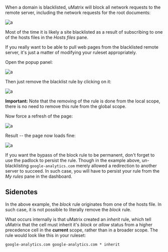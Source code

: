 When a domain is blacklisted, uMatrix will block all network requests to the remote server, including the network requests for the root documents:

![a](https://user-images.githubusercontent.com/585534/33290912-358e2de2-d392-11e7-8612-0d38631a6fd2.png)

Most of the time it is likely a site blacklisted as a result of subscribing to one of the hosts files in the _Hosts files_ pane.

If you really want to be able to pull web pages from the blacklisted remote server, it's just a matter of modifying your ruleset appropriately.

Open the popup panel:

![a](https://user-images.githubusercontent.com/585534/33290869-103d90f0-d392-11e7-943c-c0666e26a05f.png)

Then just remove the blacklist rule by clicking on it:

![a](https://user-images.githubusercontent.com/585534/33291029-8d830cac-d392-11e7-967d-79f193697531.png)

**Important:** Note that the removing of the rule is done from the local scope, there is no need to remove this rule from the global scope.

Now force a refresh of the page:

![a](https://user-images.githubusercontent.com/585534/33291196-03b673d2-d393-11e7-9033-e9c48ff3b9d5.png)

Result -- the page now loads fine:

![a](https://user-images.githubusercontent.com/585534/33291269-43523378-d393-11e7-97e7-24c31a596954.png)

If you want the bypass of the block rule to be permanent, don't forget to use the padlock to persist the rule. Though in the example above, un-blacklisting `google-analytics.com` merely allowed a redirection to another server to succeed. In such case, you will have to persist your rule from the _My rules_ pane in the dashboard.

## Sidenotes

In the above example, the _block_ rule originates from one of the hosts file. In such case, it is not possible to literally remove the _block_ rule.

What occurs internally is that uMatrix created an _inherit_ rule, which tell uMatrix that the cell must inherit it's _block_ or _allow_ status from a higher precedence cell in the **current** scope, rather than in a broader scope. The rule would look like this in your ruleset:

    google-analytics.com google-analytics.com * inherit

